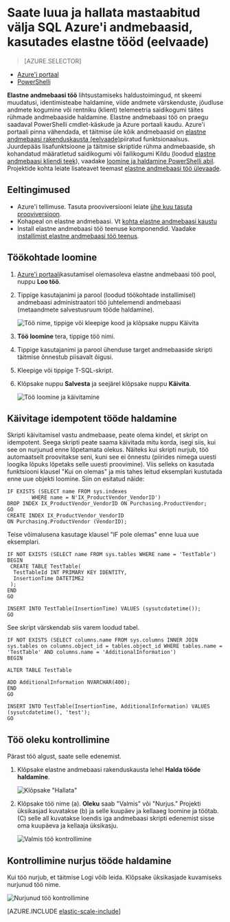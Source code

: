 <properties
    pageTitle="Saate luua ja hallata mastaabitud välja SQL Azure'i andmebaasid, kasutades elastne tööd | Micosoft Azure"
    description="Tutvustavad loomist ja haldamist ka elastne andmebaasi töö."
    services="sql-database"
    documentationCenter=""
    manager="jhubbard"
    authors="ddove"
    editor=""/>

<tags
    ms.service="sql-database"
    ms.workload="sql-database"
    ms.tgt_pltfrm="na"
    ms.devlang="na"
    ms.topic="article"
    ms.date="07/27/2016"
    ms.author="ddove"/>

# <a name="create-and-manage-scaled-out-azure-sql-databases-using-elastic-jobs-preview"></a>Saate luua ja hallata mastaabitud välja SQL Azure'i andmebaasid, kasutades elastne tööd (eelvaade)

> [AZURE.SELECTOR]
- [Azure'i portaal](sql-database-elastic-jobs-create-and-manage.md)
- [PowerShelli](sql-database-elastic-jobs-powershell.md)


**Elastne andmebaasi töö** lihtsustamiseks haldustoimingud, nt skeemi muudatusi, identimisteabe haldamine, viide andmete värskenduste, jõudluse andmete kogumine või rentniku (klient) telemeetria saidikogumi täites rühmade andmebaaside haldamine. Elastne andmebaasi töö on praegu saadaval PowerShelli cmdlet-käskude ja Azure portaali kaudu. Azure'i portaali pinna vähendada, et täitmise üle kõik andmebaasid on [elastne andmebaasi rakenduskausta (eelvaade)](sql-database-elastic-pool.md)piiratud funktsionaalsus. Juurdepääs lisafunktsioone ja täitmise skriptide rühma andmebaaside, sh kohandatud määratletud saidikogumi või failikogumi Kildu (loodud [elastne andmebaasi kliendi teek](sql-database-elastic-scale-introduction.md)), vaadake [loomine ja haldamine PowerShelli abil](sql-database-elastic-jobs-powershell.md). Projektide kohta leiate lisateavet teemast [elastne andmebaasi töö ülevaade](sql-database-elastic-jobs-overview.md). 

## <a name="prerequisites"></a>Eeltingimused

* Azure'i tellimuse. Tasuta prooviversiooni leiate [ühe kuu tasuta prooviversioon](https://azure.microsoft.com/pricing/free-trial/).
* Kohapeal on elastne andmebaasi. Vt [kohta elastne andmebaasi kaustu](sql-database-elastic-pool.md)
* Install elastne andmebaasi töö teenuse komponendid. Vaadake [installimist elastne andmebaasi töö teenus](sql-database-elastic-jobs-service-installation.md).

## <a name="creating-jobs"></a>Töökohtade loomine

1. [Azure'i portaali](https://portal.azure.com)kasutamisel olemasoleva elastne andmebaasi töö pool, nuppu **Loo töö**.
2. Tippige kasutajanimi ja parool (loodud töökohtade installimisel) andmebaasi administraatori töö juhtelemendi andmebaasi (metaandmete salvestusruum tööde haldamine).

    ![Töö nime, tippige või kleepige kood ja klõpsake nuppu Käivita][1]
2. **Töö loomine** tera, tippige töö nimi.
3. Tippige kasutajanimi ja parool ühenduse target andmebaaside skripti täitmise õnnestub piisavalt õigusi.
4. Kleepige või tippige T-SQL-skript.
5. Klõpsake nuppu **Salvesta** ja seejärel klõpsake nuppu **Käivita**.

    ![Töö loomine ja käivitamine][5]

## <a name="run-idempotent-jobs"></a>Käivitage idempotent tööde haldamine

Skripti käivitamisel vastu andmebaase, peate olema kindel, et skript on idempotent. Seega skripti peate saama käivitada mitu korda, isegi siis, kui see on nurjunud enne lõpetamata olekus. Näiteks kui skripti nurjub, töö automaatselt proovitakse seni, kuni see ei õnnestu (piirides nimega uuesti loogika lõpuks lõpetaks selle uuesti proovimine). Viis selleks on kasutada funktsiooni klausel "Kui on olemas" ja mis tahes leitud eksemplari kustutada enne uue objekti loomine. Siin on esitatud näide:

    IF EXISTS (SELECT name FROM sys.indexes
            WHERE name = N'IX_ProductVendor_VendorID')
    DROP INDEX IX_ProductVendor_VendorID ON Purchasing.ProductVendor;
    GO
    CREATE INDEX IX_ProductVendor_VendorID
    ON Purchasing.ProductVendor (VendorID);

Teise võimalusena kasutage klausel "IF pole olemas" enne luua uue eksemplari.

    IF NOT EXISTS (SELECT name FROM sys.tables WHERE name = 'TestTable')
    BEGIN
     CREATE TABLE TestTable(
      TestTableId INT PRIMARY KEY IDENTITY,
      InsertionTime DATETIME2
     );
    END
    GO

    INSERT INTO TestTable(InsertionTime) VALUES (sysutcdatetime());
    GO

See skript värskendab siis varem loodud tabel.

    IF NOT EXISTS (SELECT columns.name FROM sys.columns INNER JOIN sys.tables on columns.object_id = tables.object_id WHERE tables.name = 'TestTable' AND columns.name = 'AdditionalInformation')
    BEGIN

    ALTER TABLE TestTable

    ADD AdditionalInformation NVARCHAR(400);
    END
    GO

    INSERT INTO TestTable(InsertionTime, AdditionalInformation) VALUES (sysutcdatetime(), 'test');
    GO


## <a name="checking-job-status"></a>Töö oleku kontrollimine

Pärast töö algust, saate selle edenemist.

1. Klõpsake elastne andmebaasi rakenduskausta lehel **Halda tööde haldamine**.

    ![Klõpsake "Hallata"][2]

2. Klõpsake töö nime (a). **Oleku** saab "Valmis" või "Nurjus." Projekti üksikasjad kuvatakse (b) ja selle kuupäev ja kellaaeg loomine ja töötab. (C) selle all kuvatakse loendis iga andmebaasi skripti edenemist sisse oma kuupäeva ja kellaaja üksikasju.

    ![Valmis töö kontrollimine][3]


## <a name="checking-failed-jobs"></a>Kontrollimine nurjus tööde haldamine

Kui töö nurjub, et täitmise Logi võib leida. Klõpsake üksikasjade kuvamiseks nurjunud töö nime.

![Nurjunud töö kontrollimine][4]


[AZURE.INCLUDE [elastic-scale-include](../../includes/elastic-scale-include.md)]

<!--Image references-->
[1]: ./media/sql-database-elastic-jobs-create-and-manage/screen-1.png
[2]: ./media/sql-database-elastic-jobs-create-and-manage/click-manage-jobs.png
[3]: ./media/sql-database-elastic-jobs-create-and-manage/running-jobs.png
[4]: ./media/sql-database-elastic-jobs-create-and-manage/failed.png
[5]: ./media/sql-database-elastic-jobs-create-and-manage/screen-2.png

 
